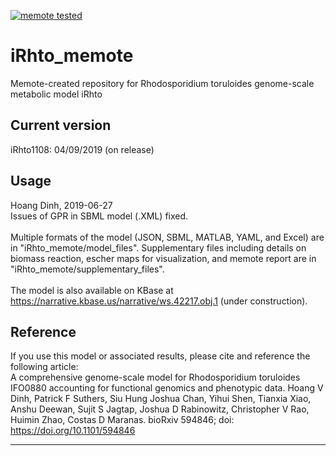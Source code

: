 [![memote tested](https://img.shields.io/badge/memote-tested-blue.svg?style=plastic)](https://hvdinh16.github.io/iRhto_memote)

# iRhto_memote
Memote-created repository for Rhodosporidium toruloides genome-scale metabolic model iRhto

## Current version
iRhto1108: 04/09/2019 (on release)

## Usage
Hoang Dinh, 2019-06-27<br>
Issues of GPR in SBML model (.XML) fixed.<br>
<br>
Multiple formats of the model (JSON, SBML, MATLAB, YAML, and Excel) are in "iRhto_memote/model_files". Supplementary files including details on biomass reaction, escher maps for visualization, and memote report are in "iRhto_memote/supplementary_files".<br>
<br>
The model is also available on KBase at https://narrative.kbase.us/narrative/ws.42217.obj.1 (under construction).

## Reference
If you use this model or associated results, please cite and reference the following article:<br>
A comprehensive genome-scale model for Rhodosporidium toruloides IFO0880 accounting for functional genomics and phenotypic data. Hoang V Dinh, Patrick F Suthers, Siu Hung Joshua Chan, Yihui Shen, Tianxia Xiao, Anshu Deewan, Sujit S Jagtap, Joshua D Rabinowitz, Christopher V Rao, Huimin Zhao, Costas D Maranas. bioRxiv 594846; doi: https://doi.org/10.1101/594846

---
